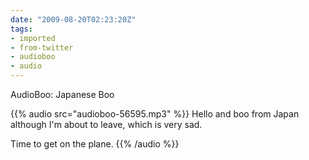 ```yaml
---
date: "2009-08-20T02:23:20Z"
tags:
- imported
- from-twitter
- audioboo
- audio
---
```

AudioBoo: Japanese Boo

{{% audio src="audioboo-56595.mp3" %}}
Hello and boo from Japan although I'm about to leave, which is very sad.

Time to get on the plane.
{{% /audio %}}
